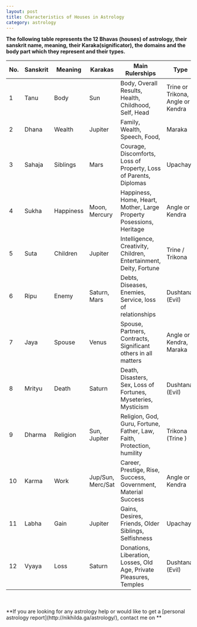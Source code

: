 ```yaml
---
layout: post
title: Characteristics of Houses in Astrology
category: astrology
---
```


**The following table represents the 12 Bhavas (houses) of astrology, their sanskrit name, meaning, their Karaka(significator), the domains and the body part which they represent and their types.**



| No. 	| Sanskrit 	| Meaning   	| Karakas           	| Main Rulerships                                                        	| Type                              	| Body Part             	|
|-----	|----------	|-----------	|-------------------	|------------------------------------------------------------------------	|-----------------------------------	|-----------------------	|
| 1   	| Tanu     	| Body      	| Sun               	| Body, Overall Results, Health, Childhood, Self, Head                   	| Trine or Trikona, Angle or Kendra 	| Head, body in general 	|
| 2   	| Dhana    	| Wealth    	| Jupiter           	| Family, Wealth, Speech, Food,                                          	| Maraka                            	| Face, mouth           	|
| 3   	| Sahaja   	| Siblings  	| Mars              	| Courage, Discomforts, Loss of Property, Loss of Parents, Diplomas      	| Upachaya                          	| Breasts, ears, arms   	|
| 4   	| Sukha    	| Happiness 	| Moon, Mercury     	| Happiness, Home, Heart, Mother, Large Property Posessions, Heritage    	| Angle or Kendra                   	| Heart, chest          	|
| 5   	| Suta     	| Children  	| Jupiter           	| Intelligence, Creativity, Children, Entertainment, Deity, Fortune      	| Trine / Trikona                   	| Belly, womb           	|
| 6   	| Ripu     	| Enemy     	| Saturn, Mars      	| Debts, Diseases, Enemies, Service, loss of relationships               	| Dushtana (Evil)                   	| Lower abdomen         	|
| 7   	| Jaya     	| Spouse    	| Venus             	| Spouse, Partners, Contracts, Significant others in all matters         	| Angle or Kendra, Maraka           	| Lap area              	|
| 8   	| Mrityu   	| Death     	| Saturn            	| Death, Disasters, Sex, Loss of Fortunes, Myseteries, Mysticism         	| Dushtana, (Evil)                  	| Genitals, anus        	|
| 9   	| Dharma   	| Religion  	| Sun, Jupiter      	| Religion, God, Guru, Fortune, Father, Law, Faith, Protection, humility 	| Trikona (Trine )                  	| Thighs, hips          	|
| 10  	| Karma    	| Work      	| Jup/Sun, Merc/Sat 	| Career, Prestige, Rise, Success, Government, Material Success          	| Angle or Kendra                   	| Knees, back           	|
| 11  	| Labha    	| Gain      	| Jupiter           	| Gains, Desires, Friends, Older Siblings, Selfishness                   	| Upachaya                          	| Legs                  	|
| 12  	| Vyaya    	| Loss      	| Saturn            	| Donations, Liberation, Losses, Old Age, Private Pleasures, Temples     	| Dushtana (Evil)                   	| Feet                  	|





<br>
<br>
**If you are looking for any astrology help or would like to get a [personal astrology report](http://nikhilda.ga/astrology/), contact me on <nikhil.daga.bitsian@gmail.com>**
